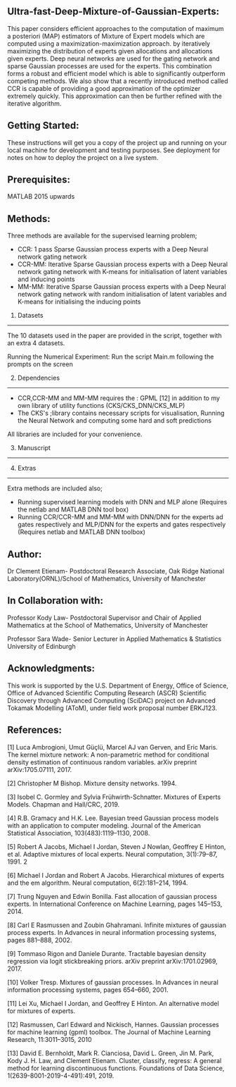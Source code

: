 Ultra-fast-Deep-Mixture-of-Gaussian-Experts:
---------------------------------------------
This paper considers efficient approaches to the computation of maximum a posteriori (MAP)
estimators of Mixture of Expert models which are computed using a maximization-maximization approach.
 by iteratively maximizing the distribution of experts given allocations
 and allocations given experts. 
 Deep neural networks are used for 
 the gating network and sparse Gaussian processes are used for the 
 experts. This combination forms a robust and efficient model which is able
 to significantly outperform competing methods. 
 We also show that a recently introduced method called CCR 
 is capable of providing a good approximation of the optimizer 
 extremely quickly. This approximation can then be further refined 
 with the iterative algorithm.

Getting Started:
---------------------------------
These instructions will get you a copy of the project up and running on your local machine for development and testing purposes. 
See deployment for notes on how to deploy the project on a live system.


Prerequisites:
-------------------------------
MATLAB 2015 upwards

Methods:
-------------------------------
Three methods are available for the supervised learning problem;
- CCR: 1 pass Sparse Gaussian process experts with a Deep Neural network gating network
- CCR-MM: Iterative Sparse Gaussian process experts with a Deep Neural network gating network with K-means for initialisation of latent variables 
and inducing points
- MM-MM: Iterative Sparse Gaussian process experts with a Deep Neural network gating network with random initialisation of latent variables 
and K-means for initialising the inducing points


1. Datasets
-----------------------------
The 10 datasets used in the paper are provided in the script, together with an extra 4 datasets.

Running the Numerical Experiment:
Run the script Main.m following the prompts on the screen

2. Dependencies
----------------------------
- CCR,CCR-MM and MM-MM requires the : GPML [12] in addition to my own library of utility functions (CKS/CKS_DNN/CKS_MLP)
- The CKS's ;library contains necessary scripts for visualisation, Running the Neural Network and computing some hard and soft predictions

All libraries are included for your convenience.

3. Manuscript
-----------------------------

4. Extras
--------------------------------------
Extra methods are included also;
- Running supervised learning models with DNN and MLP alone (Requires the netlab and MATLAB DNN tool box)
- Running CCR/CCR-MM and MM-MM with DNN/DNN for the experts ad gates respectively and MLP/DNN for the experts and gates respectively (Requires netlab and MATLAB DNN toolbox)

Author:
--------------------------------
Dr Clement Etienam- Postdoctoral Research Associate, Oak Ridge National Laboratory(ORNL)/School of Mathematics, University of Manchester 

In Collaboration with:
---------------------------------
Professor Kody Law- Postdoctoral Supervisor and Chair of Applied Mathematics at the School of Mathematics, University of Manchester 

Professor Sara Wade- Senior Lecturer in Applied Mathematics & Statistics University of Edinburgh


Acknowledgments:
------------------------------
This work is supported by the U.S. Department of Energy, Office of Science, Office of Advanced Scientific Computing Research (ASCR) 
Scientific Discovery through Advanced Computing (SciDAC) project on Advanced Tokamak Modelling (AToM), under field work proposal number ERKJ123.

References:
----------------------------

[1] Luca Ambrogioni, Umut Güçlü, Marcel AJ van Gerven, and Eric Maris. The kernel mixture network: A non-parametric method for conditional density estimation 
of continuous random variables. arXiv preprint arXiv:1705.07111, 2017.

[2] Christopher M Bishop. Mixture density networks. 1994.

[3] Isobel C. Gormley and Sylvia Frühwirth-Schnatter. Mixtures of Experts Models. Chapman and Hall/CRC, 2019.

[4] R.B. Gramacy and H.K. Lee. Bayesian treed Gaussian process models with an application to computer modeling. Journal of the American Statistical Association, 103(483):1119–1130,
2008.

[5] Robert A Jacobs, Michael I Jordan, Steven J Nowlan, Geoffrey E Hinton, et al. Adaptive
mixtures of local experts. Neural computation, 3(1):79–87, 1991.
2

[6] Michael I Jordan and Robert A Jacobs. Hierarchical mixtures of experts and the em algorithm.
Neural computation, 6(2):181–214, 1994.

[7] Trung Nguyen and Edwin Bonilla. Fast allocation of gaussian process experts. In International
Conference on Machine Learning, pages 145–153, 2014.

[8] Carl E Rasmussen and Zoubin Ghahramani. Infinite mixtures of gaussian process experts. In
Advances in neural information processing systems, pages 881–888, 2002.

[9] Tommaso Rigon and Daniele Durante. Tractable bayesian density regression via logit stickbreaking
priors. arXiv preprint arXiv:1701.02969, 2017.

[10] Volker Tresp. Mixtures of gaussian processes. In Advances in neural information processing
systems, pages 654–660, 2001.

[11] Lei Xu, Michael I Jordan, and Geoffrey E Hinton. An alternative model for mixtures of experts.

[12] Rasmussen, Carl Edward and Nickisch, Hannes. Gaussian processes for machine learning (gpml) toolbox. The
Journal of Machine Learning Research, 11:3011–3015, 2010

[13] David E. Bernholdt, Mark R. Cianciosa, David L. Green, Jin M. Park, Kody J. H. Law, and
Clement Etienam. Cluster, classify, regress: A general method for learning discontinuous functions. Foundations of Data Science, 
1(2639-8001-2019-4-491):491, 2019.
